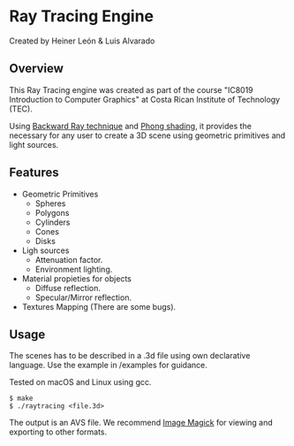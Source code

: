 # Ray Tracing Engine

Created by Heiner León & Luis Alvarado

## Overview

This Ray Tracing engine was created as part of the course "IC8019 Introduction to Computer Graphics" at Costa Rican Institute of Technology (TEC).

Using <a href="http://cs.stanford.edu/people/eroberts/courses/soco/projects/1997-98/ray-tracing/types.html">Backward Ray technique</a> and <a href="http://web.eecs.umich.edu/~sugih/courses/eecs487/lectures/16-Phong+Shading.pdf">Phong shading</a>, it provides the necessary for any user to create a 3D scene using geometric primitives and light sources.

## Features

- Geometric Primitives
  - Spheres
  - Polygons
  - Cylinders
  - Cones
  - Disks
- Ligh sources
  - Attenuation factor.
  - Environment lighting.
- Material propieties for objects
  - Diffuse reflection.
  - Specular/Mirror reflection.
- Textures Mapping (There are some bugs).

## Usage

The scenes has to be described in a .3d file using own declarative language. Use the example in /examples for guidance.

Tested on macOS and Linux using gcc.

```
$ make
$ ./raytracing <file.3d>
```

The output is an AVS file. We recommend <a href="https://www.imagemagick.org/script/index.php">Image Magick</a> for viewing and exporting to other formats.
